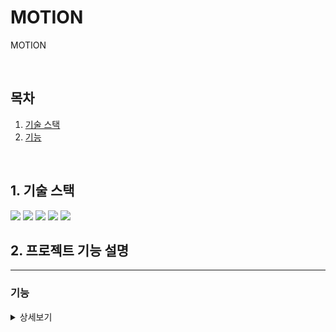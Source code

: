 # MOTION

MOTION

<br>

## 목차

1. [기술 스택](#1)
2. [기능](#2)

<br>

## 1. 기술 스택 <a id="1"></a>

<img src="https://img.shields.io/badge/html-E34F26?style=for-the-badge&logo=html5&logoColor=white">
<img src="https://img.shields.io/badge/css-1572B6?style=for-the-badge&logo=css3&logoColor=white">
<img src="https://img.shields.io/badge/javascript-F7DF1E?style=for-the-badge&logo=javascript&logoColor=black">
<img src="https://img.shields.io/badge/TypeScript-3178C6?style=for-the-badge&logo=typescript&logoColor=black">
<img src="https://img.shields.io/badge/github-181717?style=for-the-badge&logo=github&logoColor=white">

<br>

## 2. 프로젝트 기능 설명 <a id="2"></a>

<hr />

### 기능

<details>
  <summary>상세보기</summary>

#### 메뉴 버튼 클릭 이벤트

![Click_Event](https://user-images.githubusercontent.com/70390705/144717537-8e83cd8f-de71-48a1-901b-f1a1305120f1.gif)


#### 텍스트 및 비디오, 이미지 컨텐츠 추가
  
![Add_Content](https://user-images.githubusercontent.com/70390705/144717541-dfad4cea-86b7-4b67-986d-826501e4ad0c.gif)

#### Drag & Drop 이벤트

![Drag_Drop](https://user-images.githubusercontent.com/70390705/144717630-099228c9-1415-4102-9fc8-bcc6ceae7c2a.gif)


</details>
